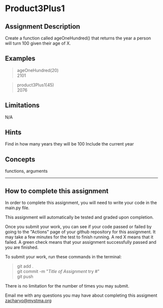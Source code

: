# **Product3Plus1**  

## **Assignment Description**  
Create a function called ageOneHundred() that returns the year a person will turn 100 given their age of X.

## **Examples**  
>ageOneHundred(20)  
2101

>product3Plus1(45)  
2076

## **Limitations**  
N/A

## **Hints**  
Find in how many years they will be 100
Include the current year

## **Concepts**  
functions, arguments

---

## **How to complete this assignment**
In order to complete this assignment, you will need to write your code in the main.py file.

This assignment will automatically be tested and graded upon completion.

Once you submit your work, you can see if your code passed or failed by going to the "Actions" page of your github repository for this assignment. It may take a few minutes for the test to finish running. A red X means that it failed. A green check means that your assignment successfully passed and you are finished.

To submit your work, run these commands in the terminal: 
>git add .  
git commit -m "*Title of Assignment* try #"  
git push  

There is no limitation for the number of times you may submit.

Email me with any questions you may have about completing this assigment  
zacharyo@mystma.org
